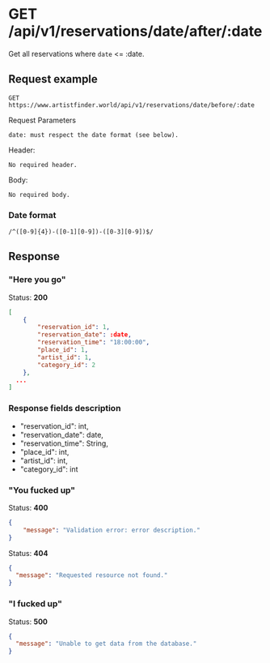 # GET /api/v1/reservations/date/after/:date

Get all reservations where `date` <= :date.

## Request example

```
GET https://www.artistfinder.world/api/v1/reservations/date/before/:date
```
Request Parameters
```
date: must respect the date format (see below).
```
Header:
```
No required header.
```
Body:
```
No required body.
```
### Date format
```regexp
/^([0-9]{4})-([0-1][0-9])-([0-3][0-9])$/
```

## Response

### "Here you go"

Status: **200**
```json
[
	{
		"reservation_id": 1,
		"reservation_date": :date,
		"reservation_time": "18:00:00",
		"place_id": 1,
		"artist_id": 1,
		"category_id": 2
	},
  ...
]
```

### Response fields description

-	"reservation_id": int,
-	"reservation_date": date,
-	"reservation_time": String,
-	"place_id": int,
-	"artist_id": int,
-	"category_id": int

### "You fucked up"

Status: **400**
```json
{
	"message": "Validation error: error description."
}
```
Status: **404**
```json
{
  "message": "Requested resource not found."
}
```

### "I fucked up"

Status: **500**
```json
{
  "message": "Unable to get data from the database."
}
```